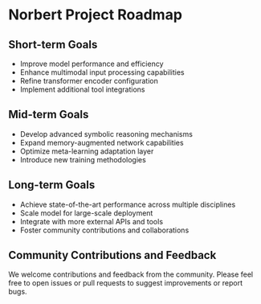 # Norbert Project Roadmap

## Short-term Goals
- Improve model performance and efficiency
- Enhance multimodal input processing capabilities
- Refine transformer encoder configuration
- Implement additional tool integrations

## Mid-term Goals
- Develop advanced symbolic reasoning mechanisms
- Expand memory-augmented network capabilities
- Optimize meta-learning adaptation layer
- Introduce new training methodologies

## Long-term Goals
- Achieve state-of-the-art performance across multiple disciplines
- Scale model for large-scale deployment
- Integrate with more external APIs and tools
- Foster community contributions and collaborations

## Community Contributions and Feedback
We welcome contributions and feedback from the community. Please feel free to open issues or pull requests to suggest improvements or report bugs.
